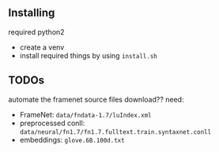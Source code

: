 ## Installing

required python2

- create a venv
- install required things by using `install.sh`



## TODOs

automate the framenet source files download?? need:
- FrameNet: `data/fndata-1.7/luIndex.xml`
- preprocessed conll: `data/neural/fn1.7/fn1.7.fulltext.train.syntaxnet.conll`
- embeddings: `glove.6B.100d.txt`
